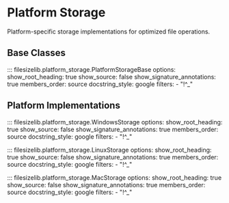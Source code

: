 # Platform Storage

Platform-specific storage implementations for optimized file operations.

## Base Classes

::: filesizelib.platform_storage.PlatformStorageBase
    options:
      show_root_heading: true
      show_source: false
      show_signature_annotations: true
      members_order: source
      docstring_style: google
      filters:
        - "!^_"

## Platform Implementations

::: filesizelib.platform_storage.WindowsStorage
    options:
      show_root_heading: true
      show_source: false
      show_signature_annotations: true
      members_order: source
      docstring_style: google
      filters:
        - "!^_"

::: filesizelib.platform_storage.LinuxStorage
    options:
      show_root_heading: true
      show_source: false
      show_signature_annotations: true
      members_order: source
      docstring_style: google
      filters:
        - "!^_"

::: filesizelib.platform_storage.MacStorage
    options:
      show_root_heading: true
      show_source: false
      show_signature_annotations: true
      members_order: source
      docstring_style: google
      filters:
        - "!^_"
